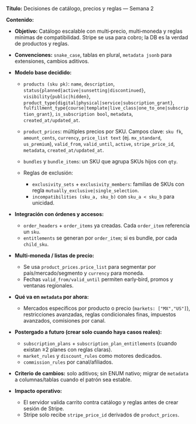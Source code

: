 **Título:** Decisiones de catálogo, precios y reglas — Semana 2

**Contenido:**

* **Objetivo:** Catálogo escalable con multi‑precio, multi‑moneda y reglas mínimas de compatibilidad. Stripe se usa para cobro; la DB es la verdad de productos y reglas.
* **Convenciones:** `snake_case`, tablas en plural, `metadata jsonb` para extensiones, cambios aditivos.
* **Modelo base decidido:**

  * `products (sku pk)`: `name`, `description`, `status{planned|active|sunsetting|discontinued}`, `visibility{public|hidden}`, `product_type{digital|physical|service|subscription_grant}`, `fulfillment_type{course|template|live_class|one_to_one|subscription_grant}`, `is_subscription bool`, `metadata`, `created_at/updated_at`.
  * `product_prices`: múltiples precios por SKU. Campos clave: `sku fk`, `amount_cents`, `currency`, `price_list text` (ej. `mx_standard`, `us_premium`), `valid_from`, `valid_until`, `active`, `stripe_price_id`, `metadata`, `created_at/updated_at`.
  * `bundles` y `bundle_items`: un SKU que agrupa SKUs hijos con `qty`.
  * Reglas de exclusión:

    * `exclusivity_sets` + `exclusivity_members`: familias de SKUs con regla `mutually_exclusive|single_selection`.
    * `incompatibilities (sku_a, sku_b)` con `sku_a < sku_b` para unicidad.
* **Integración con órdenes y accesos:**

  * `order_headers` + `order_items` ya creadas. Cada `order_item` referencia un `sku`.
  * `entitlements` se generan por `order_item`; si es bundle, por cada `child_sku`.
* **Multi‑moneda / listas de precio:**

  * Se usa `product_prices.price_list` para segmentar por país/mercado/segmento y `currency` para moneda.
  * Fechas `valid_from/valid_until` permiten early‑bird, promos y ventanas regionales.
* **Qué va en `metadata` por ahora:**

  * Mercados específicos por producto o precio (`markets: ["MX","US"]`), restricciones avanzadas, reglas condicionales finas, impuestos avanzados, comisiones por canal.
* **Postergado a futuro (crear solo cuando haya casos reales):**

  * `subscription_plans` + `subscription_plan_entitlements` (cuando existan ≥2 planes con reglas claras).
  * `market_rules` y `discount_rules` como motores dedicados.
  * `commission_rules` por canal/afiliados.
* **Criterio de cambios:** solo aditivos; sin ENUM nativo; migrar de `metadata` a columnas/tablas cuando el patrón sea estable.
* **Impacto operativo:**

  * El servidor valida carrito contra catálogo y reglas antes de crear sesión de Stripe.
  * Stripe solo recibe `stripe_price_id` derivados de `product_prices`.
